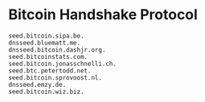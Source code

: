 # Bitcoin Handshake Protocol

```
seed.bitcoin.sipa.be.
dnsseed.bluematt.me.
dnsseed.bitcoin.dashjr.org.
seed.bitcoinstats.com.
seed.bitcoin.jonasschnelli.ch.
seed.btc.petertodd.net.
seed.bitcoin.sprovoost.nl.
dnsseed.emzy.de.
seed.bitcoin.wiz.biz.
```
